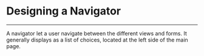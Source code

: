# Designing a Navigator
-----------------------

A navigator let a user navigate between the different views and forms. It generally displays as a list of choices, located at the left side of the main page.

